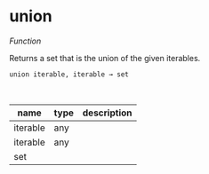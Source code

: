 # union

_Function_

Returns a set that is the union of the given iterables.

<pre><code>union iterable, iterable &rarr; set</code></pre>
<br>

| name | type | description |
|------|------|-------------|
|iterable|any||
|iterable|any||
|set|||



